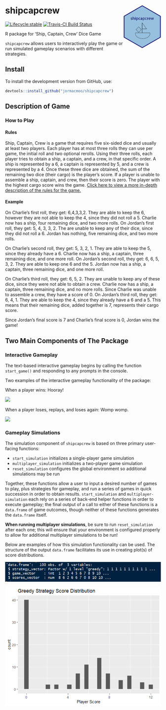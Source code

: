 
<!-- README.md is generated from README.Rmd. Please edit that file -->

# shipcapcrew <img src='man/Figures/hexsticker.png' align="right" height="139" /></a>

<!-- badges: start -->
[![Lifecycle:stable](https://img.shields.io/badge/lifecycle-stable-green.svg)](https://www.tidyverse.org/lifecycle/#experimental)
[![Travis-CI Build
Status](https://travis-ci.org/jormacmoo/shipcapcrew.svg?branch=master)](https://travis-ci.org/jormacmoo/shipcapcrew)
<!-- badges: end -->

R package for ‘Ship, Captain, Crew’ Dice Game

`shipcapcrew` allows users to interactively play the game or run
simulated gameplay scenarios with different strategies.

## Install

To install the development version from GitHub, use:

``` r
devtools::install_github("jormacmoo/shipcapcrew")
```

## Description of Game

### How to Play

#### Rules

Ship, Captain, Crew is a game that requires five six-sided dice and
usually at least two players. Each player has at most three rolls they
can use per game, the initial roll and two optional rerolls. Using their
three rolls, each player tries to obtain a ship, a captain, and a crew,
in that specific order. A ship is represented by a 6, a captain is
represented by 5, and a crew is represented by a 4. Once these three
dice are obtained, the sum of the remaining two dice (their cargo) is
the player’s score. If a player is unable to assemble a ship, captain,
and crew, then their score is zero. The player with the highest cargo
score wins the game. [Click here to view a more in-depth description of
the rules for the
game.](https://www.dicegamedepot.com/ship-captain-and-crew-dice-game-rules/)

#### Example

On Charlie’s first roll, they get: 6,4,3,3,2. They are able to keep the
6, however they are not able to keep the 4, since they did not roll a 5.
Charlie now has a ship, four remaining dice, and two more rolls. On
Jordan’s first roll, they get: 5, 4, 3, 3, 2. The are unable to keep any
of their dice, since they did not roll a 6. Jordan has nothing, five
remaining dice, and two more rolls.

On Charlie’s second roll, they get: 5, 3, 2, 1. They are able to keep
the 5, since they already have a 6. Charlie now has a ship, a captain,
three remaining dice, and one more roll. On Jordan’s second roll, they
get: 6, 6, 5, 3, 2. They are able to keep one 6 and the 5. Jordan now
has a ship, a captain, three remaining dice, and one more roll.

On Charlie’s third roll, they get: 6, 5, 2. They are unable to keep any
of these dice, since they were not able to obtain a crew. Charlie now
has a ship, a captain, three remaining dice, and no more rolls. Since
Charlie was unable to assemble a crew, they have a score of 0. On
Jordan’s third roll, they get: 6, 4, 1. They are able to keep the 4,
since they already have a 6 and a 5. This means that their remaining
dice, added together is 7, represents their cargo score.

Since Jordan’s final score is 7 and Charlie’s final score is 0, Jordan
wins the game\!

## Two Main Components of The Package

### Interactive Gameplay

The text-based interactive gameplay begins by calling the function
`start_game()` and responding to any prompts in the console.

Two examples of the interactive gameplay functionality of the package:

When a player wins: Hooray\!

![](man/Figures/winning_game.gif)

When a player loses, replays, and loses again: Womp womp.

![](man/Figures/losing_game.gif)

### Gameplay Simulations

The simulation component of `shipcapcrew` is based on three primary
user-facing functions:

  - `start_simulation` initializes a single-player game simulation
  - `multiplayer_simulation` initializes a two-player game simulation
  - `reset_simulation` configures the global environment so additional
    simulations may be run

Together, these functions allow a user to input a desired number of
games to play, plus strategies for gameplay, and run a series of games
in quick succession in order to obtain results. `start_simulation` and
`multiplayer-simulation` each rely on a series of back-end helper
functions in order to execute gameplay; the final output of a call to
either of these functions is a `data.frame` of game outcomes, though
neither of these functions generates the `data.frame` itself.

**When running multiplayer simulations**, be sure to run
`reset_simulation` after each one; this will ensure that your
environment is configured properly to allow for additional multiplayer
simulations to be run\!

Below are examples of how this simulation functionality can be used. The
structure of the output `data.frame` facilitates its use in creating
plot(s) of score distributions.

![](man/Figures/strgamecard.png)

![](man/Figures/greedyhist.png)
